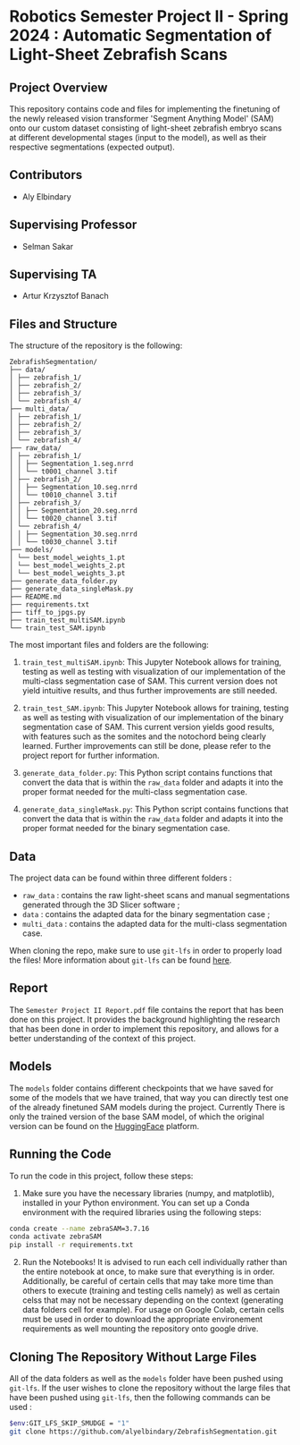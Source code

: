 

# Robotics Semester Project II - Spring 2024 : Automatic Segmentation of Light-Sheet Zebrafish Scans

## Project Overview

This repository contains code and files for implementing the finetuning of the newly released vision transformer 'Segment Anything Model' (SAM) onto our custom dataset consisting of light-sheet zebrafish embryo scans at different developmental stages (input to the model), as well as their respective segmentations (expected output).

## Contributors

- Aly Elbindary

## Supervising Professor

- Selman Sakar

## Supervising TA 

- Artur Krzysztof Banach

## Files and Structure

The structure of the repository is the following:

```
ZebrafishSegmentation/
├── data/
│ ├── zebrafish_1/
│ ├── zebrafish_2/
│ ├── zebrafish_3/
│ └── zebrafish_4/
├── multi_data/
│ ├── zebrafish_1/
│ ├── zebrafish_2/
│ ├── zebrafish_3/
│ └── zebrafish_4/
├── raw_data/
│ ├── zebrafish_1/
│ │ ├── Segmentation_1.seg.nrrd
│ │ └── t0001_channel 3.tif
│ ├── zebrafish_2/
│ │ ├── Segmentation_10.seg.nrrd
│ │ └── t0010_channel 3.tif
│ ├── zebrafish_3/
│ │ ├── Segmentation_20.seg.nrrd
│ │ └── t0020_channel 3.tif
│ └── zebrafish_4/
│ │ ├── Segmentation_30.seg.nrrd
│ │ └── t0030_channel 3.tif
├── models/
│ └── best_model_weights_1.pt
│ └── best_model_weights_2.pt
│ └── best_model_weights_3.pt
├── generate_data_folder.py
├── generate_data_singleMask.py
├── README.md
├── requirements.txt
├── tiff_to_jpgs.py
├── train_test_multiSAM.ipynb
└── train_test_SAM.ipynb
```

The most important files and folders are the following:
1. `train_test_multiSAM.ipynb`: This Jupyter Notebook allows for training, testing as well as testing with visualization of our implementation of the multi-class segmentation case of SAM. This current version does not yield intuitive results, and thus further improvements are still needed.

2. `train_test_SAM.ipynb`: This Jupyter Notebook allows for training, testing as well as testing with visualization of our implementation of the binary segmentation case of SAM. This current version yields good results, with features such as the somites and the notochord being clearly learned. Further improvements can still be done, please refer to the project report for further information.

3. `generate_data_folder.py`: This Python script contains functions that convert the data that is within the `raw_data` folder and adapts it into the proper format needed for the multi-class segmentation case.

4. `generate_data_singleMask.py`: This Python script contains functions that convert the data that is within the `raw_data` folder and adapts it into the proper format needed for the binary segmentation case.

## Data

The project data can be found within three different folders : 
- `raw_data` : contains the raw light-sheet scans and manual segmentations generated through the 3D Slicer software ;
- `data` : contains the adapted data for the binary segmentation case ;
- `multi_data` : contains the adapted data for the multi-class segmentation case.

When cloning the repo, make sure to use `git-lfs` in order to properly load the files! More information about `git-lfs` can be found [here](https://github.com/epfl-nlp/cs-552-modern-nlp/blob/main/Exercises/tutorials.md).

## Report

The `Semester Project II Report.pdf` file contains the report that has been done on this project. It provides the background highlighting the research that has been done in order to implement this repository, and allows for a better understanding of the context of this project.

## Models

The `models` folder contains different checkpoints that we have saved for some of the models that we have trained, that way you can directly test one of the already finetuned SAM models during the project. Currently There is only the trained version of the base SAM model, of which the original version can be found on the [HuggingFace](https://huggingface.co/models?other=sam) platform.


## Running the Code

To run the code in this project, follow these steps:

1. Make sure you have the necessary libraries (numpy, and matplotlib), installed in your Python environment. You can set up a Conda environment with the required libraries using the following steps:

```bash
conda create --name zebraSAM=3.7.16
conda activate zebraSAM
pip install -r requirements.txt
```

2. Run the Notebooks! It is advised to run each cell individually rather than the entire notebook at once, to make sure that everything is in order. Additionally, be careful of certain cells that may take more time than others to execute (training and testing cells namely) as well as certain celss that may not be necessary depending on the context (generating data folders cell for example). For usage on Google Colab, certain cells must be used in order to download the appropriate environement requirements as well mounting the repository onto google drive.

## Cloning The Repository Without Large Files

All of the data folders as well as the `models` folder have been pushed using `git-lfs`. If the user wishes to clone the repository without the large files that have been pushed using `git-lfs`, then the following commands can be used : 

```bash
$env:GIT_LFS_SKIP_SMUDGE = "1"
git clone https://github.com/alyelbindary/ZebrafishSegmentation.git
```